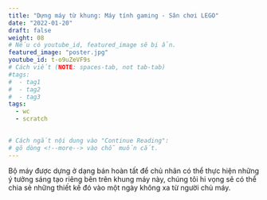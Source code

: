 ```yaml
---
title: "Dựng máy từ khung: Máy tính gaming - Sân chơi LEGO"
date: "2022-01-20"
draft: false
weight: 08
# Nếu có youtube_id, featured_image sẽ bị ẩn.
featured_image: "poster.jpg"
youtube_id: t-o9uZeVF9s
# Cách viết (NOTE: spaces-tab, not tab-tab)
#tags:
#  - tag1
#  - tag2
#  - tag3
tags:
  - wc
  - scratch
 

# Cách ngắt nội dung vào "Continue Reading":
# gõ dòng <!--more--> vào chỗ muốn cắt.
---
```


Bộ máy được dựng ở dạng bán hoàn tất để chủ nhân có thể thực hiện những ý tưởng sáng tạo riêng bên trên khung máy này, chúng tôi hi vọng sẽ có thể chia sẻ những thiết kế đó vào một ngày không xa từ người chủ máy.